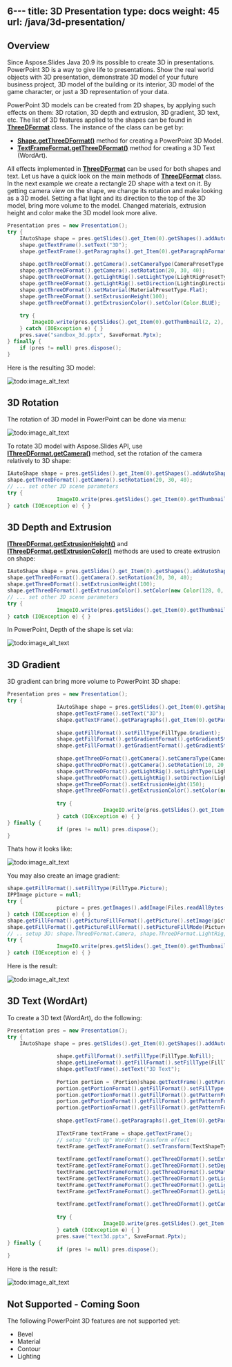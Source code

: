 6---
title: 3D Presentation
type: docs
weight: 45
url: /java/3d-presentation/
---

## Overview
Since Aspose.Slides Java 20.9 its possible to create 3D in presentations. PowerPoint 3D is a way to give life to presentations. Show the real world objects 
with 3D presentation, demonstrate 3D model of your future business project, 3D model of the building or its interior, 3D model of the game character, 
or just a 3D representation of your data. 

PowerPoint 3D models can be created from 2D shapes, by applying such effects on them: 3D rotation, 3D depth and extrusion, 3D gradient, 3D text, etc. 
The list of 3D features applied to the shapes can be found in **[ThreeDFormat](https://apireference.aspose.com/slides/java/com.aspose.slides/ThreeDFormat)** class. 
The instance of the class can be get by:
 
- **[Shape.getThreeDFormat()](https://apireference.aspose.com/slides/java/com.aspose.slides/Shape#getThreeDFormat--)** method for creating a PowerPoint 3D Model.
- **[TextFrameFormat.getThreeDFormat()](https://apireference.aspose.com/slides/java/com.aspose.slides/TextFrameFormat#getThreeDFormat--)** method for creating a 3D Text 
(WordArt).

All effects implemented in **[ThreeDFormat](https://apireference.aspose.com/slides/java/com.aspose.slides/ThreeDFormat)** can be used for both shapes and text. 
Let us have a quick look on the main methods of **[ThreeDFormat](https://apireference.aspose.com/slides/java/com.aspose.slides/ThreeDFormat)** class. In the next example 
we create a rectangle 2D shape with a text on it. By getting camera view on the shape, we change its rotation and make looking as a 3D model. Setting a flat light 
and its direction to the top of the 3D model, bring more volume to the model. Changed materials, extrusion height and color make the 3D model look more alive.  
``` java 
Presentation pres = new Presentation();
try {
    IAutoShape shape = pres.getSlides().get_Item(0).getShapes().addAutoShape(ShapeType.Rectangle, 200, 150, 200, 200);
    shape.getTextFrame().setText("3D");
    shape.getTextFrame().getParagraphs().get_Item(0).getParagraphFormat().getDefaultPortionFormat().setFontHeight(64);
 
    shape.getThreeDFormat().getCamera().setCameraType(CameraPresetType.OrthographicFront);
    shape.getThreeDFormat().getCamera().setRotation(20, 30, 40);
    shape.getThreeDFormat().getLightRig().setLightType(LightRigPresetType.Flat);
    shape.getThreeDFormat().getLightRig().setDirection(LightingDirection.Top);
    shape.getThreeDFormat().setMaterial(MaterialPresetType.Flat);
    shape.getThreeDFormat().setExtrusionHeight(100);
    shape.getThreeDFormat().getExtrusionColor().setColor(Color.BLUE);
 
    try {
        ImageIO.write(pres.getSlides().get_Item(0).getThumbnail(2, 2), "PNG", new File("sample_3d.png"));
    } catch (IOException e) { }
    pres.save("sandbox_3d.pptx", SaveFormat.Pptx);
} finally {
    if (pres != null) pres.dispose();
}
```

Here is the resulting 3D model:

![todo:image_alt_text](img_01_01.png)

## 3D Rotation
The rotation of 3D model in PowerPoint can be done via menu:

![todo:image_alt_text](img_02_01.png)

To rotate 3D model with Aspose.Slides API, use **[IThreeDFormat.getCamera()](https://apireference.aspose.com/slides/java/com.aspose.slides/ThreeDFormat#getCamera--)** 
method, set the rotation of the camera relatively to 3D shape:

``` java
IAutoShape shape = pres.getSlides().get_Item(0).getShapes().addAutoShape(ShapeType.Rectangle, 200, 150, 200, 200);
shape.getThreeDFormat().getCamera().setRotation(20, 30, 40);
// ... set other 3D scene parameters
try {
                ImageIO.write(pres.getSlides().get_Item(0).getThumbnail(2, 2), "PNG", new File("sample_3d.png"));
} catch (IOException e) { }
```

## 3D Depth and Extrusion
**[IThreeDFormat.getExtrusionHeight()](https://apireference.aspose.com/slides/java/com.aspose.slides/ThreeDFormat#getExtrusionHeight--)** 
and **[IThreeDFormat.getExtrusionColor()](https://apireference.aspose.com/slides/java/com.aspose.slides/ThreeDFormat#getExtrusionColor--)** methods 
are used to create extrusion on shape:

``` java
IAutoShape shape = pres.getSlides().get_Item(0).getShapes().addAutoShape(ShapeType.Rectangle, 200, 150, 200, 200);
shape.getThreeDFormat().getCamera().setRotation(20, 30, 40);
shape.getThreeDFormat().setExtrusionHeight(100);
shape.getThreeDFormat().getExtrusionColor().setColor(new Color(128, 0, 128));
// ... set other 3D scene parameters
try {
                ImageIO.write(pres.getSlides().get_Item(0).getThumbnail(2, 2), "PNG", new File("sample_3d.png"));
} catch (IOException e) { }
```

In PowerPoint, Depth of the shape is set via:

![todo:image_alt_text](img_02_02.png)

## 3D Gradient
3D gradient can bring more volume to PowerPoint 3D shape:

``` java
Presentation pres = new Presentation();
try {
                IAutoShape shape = pres.getSlides().get_Item(0).getShapes().addAutoShape(ShapeType.Rectangle, 200, 150, 250, 250);
                shape.getTextFrame().setText("3D");
                shape.getTextFrame().getParagraphs().get_Item(0).getParagraphFormat().getDefaultPortionFormat().setFontHeight(64);
 
                shape.getFillFormat().setFillType(FillType.Gradient);
                shape.getFillFormat().getGradientFormat().getGradientStops().add(0, Color.BLUE);
                shape.getFillFormat().getGradientFormat().getGradientStops().add(100, Color.ORANGE);
 
                shape.getThreeDFormat().getCamera().setCameraType(CameraPresetType.OrthographicFront);
                shape.getThreeDFormat().getCamera().setRotation(10, 20, 30);
                shape.getThreeDFormat().getLightRig().setLightType(LightRigPresetType.Flat);
                shape.getThreeDFormat().getLightRig().setDirection(LightingDirection.Top);
                shape.getThreeDFormat().setExtrusionHeight(150);
                shape.getThreeDFormat().getExtrusionColor().setColor(new Color(255, 140, 0));
 
                try {
                               ImageIO.write(pres.getSlides().get_Item(0).getThumbnail(2, 2), "PNG", new File("sample_3d.png"));
                } catch (IOException e) { }
} finally {
                if (pres != null) pres.dispose();
}
```

Thats how it looks like:

![todo:image_alt_text](img_02_03.png)
  
You may also create an image gradient:
``` java
shape.getFillFormat().setFillType(FillType.Picture);
IPPImage picture = null;
try {
                picture = pres.getImages().addImage(Files.readAllBytes(Paths.get("image.jpg")));
} catch (IOException e) { }
shape.getFillFormat().getPictureFillFormat().getPicture().setImage(picture);
shape.getFillFormat().getPictureFillFormat().setPictureFillMode(PictureFillMode.Stretch);
// .. setup 3D: shape.ThreeDFormat.Camera, shape.ThreeDFormat.LightRig, shape.ThreeDFormat.Extrusion* properties
try {
                ImageIO.write(pres.getSlides().get_Item(0).getThumbnail(2, 2), "PNG", new File("sample_3d.png"));
} catch (IOException e) { }
```


Here is the result:

![todo:image_alt_text](img_02_04.png)

## 3D Text (WordArt)
To create a 3D text (WordArt), do the following:
``` java
Presentation pres = new Presentation();
try {
    IAutoShape shape = pres.getSlides().get_Item(0).getShapes().addAutoShape(ShapeType.Rectangle, 200, 150, 200, 200);
 
                shape.getFillFormat().setFillType(FillType.NoFill);
                shape.getLineFormat().getFillFormat().setFillType(FillType.NoFill);
                shape.getTextFrame().setText("3D Text");
 
                Portion portion = (Portion)shape.getTextFrame().getParagraphs().get_Item(0).getPortions().get_Item(0);
                portion.getPortionFormat().getFillFormat().setFillType(FillType.Pattern);
                portion.getPortionFormat().getFillFormat().getPatternFormat().getForeColor().setColor(new Color(255, 140, 0));
                portion.getPortionFormat().getFillFormat().getPatternFormat().getBackColor().setColor(Color.WHITE);
                portion.getPortionFormat().getFillFormat().getPatternFormat().setPatternStyle(PatternStyle.LargeGrid);
 
                shape.getTextFrame().getParagraphs().get_Item(0).getParagraphFormat().getDefaultPortionFormat().setFontHeight(128);
 
                ITextFrame textFrame = shape.getTextFrame();
                // setup "Arch Up" WordArt transform effect
                textFrame.getTextFrameFormat().setTransform(TextShapeType.ArchUp);
 
                textFrame.getTextFrameFormat().getThreeDFormat().setExtrusionHeight(3.5f);
                textFrame.getTextFrameFormat().getThreeDFormat().setDepth(3);
                textFrame.getTextFrameFormat().getThreeDFormat().setMaterial(MaterialPresetType.Plastic);
                textFrame.getTextFrameFormat().getThreeDFormat().getLightRig().setDirection(LightingDirection.Top);
                textFrame.getTextFrameFormat().getThreeDFormat().getLightRig().setLightType(LightRigPresetType.Balanced);
                textFrame.getTextFrameFormat().getThreeDFormat().getLightRig().setRotation(0, 0, 40);
 
                textFrame.getTextFrameFormat().getThreeDFormat().getCamera().setCameraType(CameraPresetType.PerspectiveContrastingRightFacing);
 
                try {
                               ImageIO.write(pres.getSlides().get_Item(0).getThumbnail(2, 2), "PNG", new File("text3d.png"));
                } catch (IOException e) { }
                pres.save("text3d.pptx", SaveFormat.Pptx);
} finally {
                if (pres != null) pres.dispose();
}
```

Here is the result:

![todo:image_alt_text](img_02_05.png)

 
 
## Not Supported - Coming Soon
The following PowerPoint 3D features are not supported yet: 
- Bevel
- Material
- Contour
- Lighting


 

